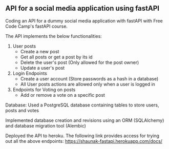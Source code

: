 ## API for a social media application using fastAPI
Coding an API for a dummy social media application with fastAPI with Free Code Camp's fastAPI course.

The API implements the below functionalities:

1. User posts
    * Create a new post
    * Get all posts or get a post by its id
    * Delete the user's post (Only allowed for the post owner)
    * Update a user's post
2. Login Endpoints
    * Create a user account (Store passwords as a hash in a database)
    * All User posts actions are allowed only when a user is logged in
3. Endpoints for Voting on posts
    * Add or remove a vote on a specific post

Database: Used a PostgreSQL database containing tables to store users, posts and votes

Implemented database creation and revisions using an ORM (SQLAlchemy) and database migration tool (Alembic)

Deployed the API to heroku. The following link provides access for trying out all the above endpoints: https://shaunak-fastapi.herokuapp.com/docs/
